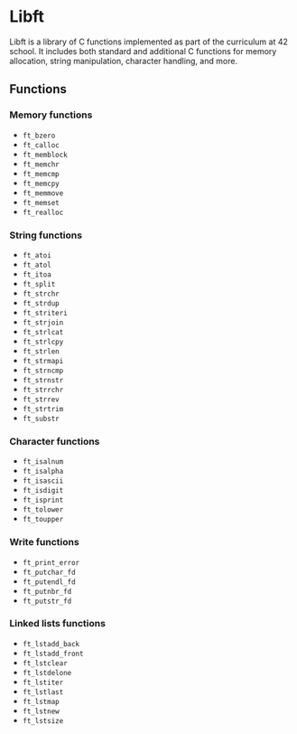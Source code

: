 # Libft
Libft is a library of C functions implemented as part of the curriculum at 42 school. It includes both standard and additional C functions for memory allocation, string manipulation, character handling, and more.

## Functions

### Memory functions

- `ft_bzero`
- `ft_calloc`
- `ft_memblock`
- `ft_memchr`
- `ft_memcmp`
- `ft_memcpy`
- `ft_memmove`
- `ft_memset`
- `ft_realloc`

### String functions

- `ft_atoi`
- `ft_atol`
- `ft_itoa`
- `ft_split`
- `ft_strchr`
- `ft_strdup`
- `ft_striteri`
- `ft_strjoin`
- `ft_strlcat`
- `ft_strlcpy`
- `ft_strlen`
- `ft_strmapi`
- `ft_strncmp`
- `ft_strnstr`
- `ft_strrchr`
- `ft_strrev`
- `ft_strtrim`
- `ft_substr`

### Character functions

- `ft_isalnum`
- `ft_isalpha`
- `ft_isascii`
- `ft_isdigit`
- `ft_isprint`
- `ft_tolower`
- `ft_toupper`

### Write functions

- `ft_print_error`
- `ft_putchar_fd`
- `ft_putendl_fd`
- `ft_putnbr_fd`
- `ft_putstr_fd`

### Linked lists functions
- `ft_lstadd_back`
- `ft_lstadd_front`
- `ft_lstclear`
- `ft_lstdelone`
- `ft_lstiter`
- `ft_lstlast`
- `ft_lstmap`
- `ft_lstnew`
- `ft_lstsize`

